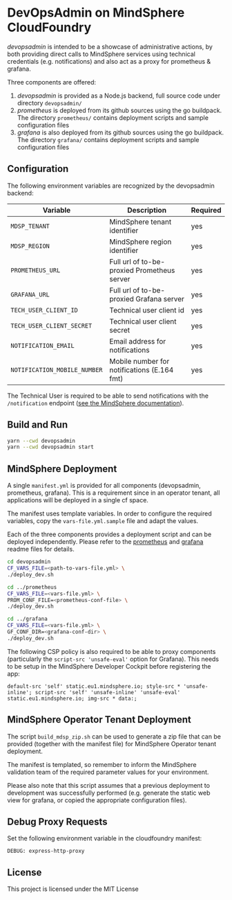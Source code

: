 # DevOpsAdmin on MindSphere CloudFoundry

*devopsadmin* is intended to be a showcase of administrative actions, by both
providing direct calls to MindSphere services using technical credentials
(e.g. notifications) and also act as a proxy for prometheus & grafana.

Three components are offered:

1. *devopsadmin* is provided  as a Node.js backend, full source code under
  directory `devopsadmin/`
1. *prometheus* is deployed from its github sources using
  the go buildpack. The directory `prometheus/` contains deployment
  scripts and sample configuration files
1. *grafana* is also deployed from its github sources using the go buildpack.
  The directory `grafana/` contains deployment scripts and sample
  configuration files

## Configuration

The following environment variables are recognized by the devopsadmin backend:

| Variable                     | Description                                 | Required |
|------------------------------|---------------------------------------------|----------|
| `MDSP_TENANT`                | MindSphere tenant identifier                | yes      |
| `MDSP_REGION`                | MindSphere region identifier                | yes      |
| `PROMETHEUS_URL`             | Full url of to-be-proxied Prometheus server | yes      |
| `GRAFANA_URL`                | Full url of to-be-proxied Grafana server    | yes      |
| `TECH_USER_CLIENT_ID`        | Technical user client id                    | yes      |
| `TECH_USER_CLIENT_SECRET`    | Technical user client secret                | yes      |
| `NOTIFICATION_EMAIL`         | Email address for notifications             | yes      |
| `NOTIFICATION_MOBILE_NUMBER` | Mobile number for notifications (E.164 fmt) | yes      |

The Technical User is required to be able to send notifications with the
`/notification` endpoint ([see the MindSphere documentation](https://developer.mindsphere.io/apis/advanced-notification/api-notification-overview.html#access)).

## Build and Run

```sh
yarn --cwd devopsadmin
yarn --cwd devopsadmin start
```

## MindSphere Deployment

A single `manifest.yml` is provided for all components (devopsadmin,
prometheus, grafana). This is a requirement since in an operator tenant,
all applications will be deployed in a single cf space.

The manifest uses template variables. In order to configure the required
variables, copy the `vars-file.yml.sample` file and adapt the values.

Each of the three components provides a deployment script and can be
deployed independently. Please refer to the [prometheus](prometheus/README.md)
and [grafana](grafana/README.md) readme files for details.

```sh
cd devopsadmin
CF_VARS_FILE=<path-to-vars-file.yml> \
./deploy_dev.sh

cd ../prometheus
CF_VARS_FILE=<vars-file.yml> \
PROM_CONF_FILE=<prometheus-conf-file> \
./deploy_dev.sh

cd ../grafana
CF_VARS_FILE=<vars-file.yml> \
GF_CONF_DIR=<grafana-conf-dir> \
./deploy_dev.sh
```

The following CSP policy is also required to be able to proxy components
(particularly the `script-src 'unsafe-eval'` option for Grafana). This needs
to be setup in the MindSphere Developer Cockpit before registering the app:

```
default-src 'self' static.eu1.mindsphere.io; style-src * 'unsafe-inline'; script-src 'self' 'unsafe-inline' 'unsafe-eval' static.eu1.mindsphere.io; img-src * data:;
```

## MindSphere Operator Tenant Deployment

The script `build_mdsp_zip.sh` can be used to generate a zip file that can be
provided (together with the manifest file) for MindSphere Operator tenant
deployment.

The manifest is templated, so remember to inform the MindSphere validation team
of the required parameter values for your environment.

Please also note that this script assumes that a previous deployment to
development was successfully performed (e.g. generate the static web view for
grafana, or copied the appropriate configuration files).

## Debug Proxy Requests

Set the following environment variable in the cloudfoundry manifest:

```
DEBUG: express-http-proxy
```

## License

This project is licensed under the MIT License
